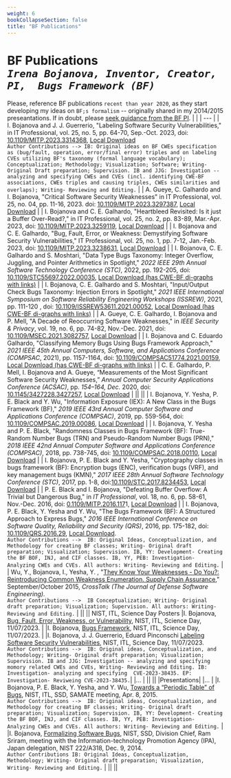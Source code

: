 ```yaml
---
weight: 6
bookCollapseSection: false
title: "BF Publications"
---
```

# BF Publications <br/>_`Irena Bojanova, Inventor, Creator, PI,  Bugs Framework (BF)`_

Please, reference BF publications `recent than year 2020`, as they start developing my ideas on `BF;s formalism` -- originally shared in my 2014/2015 preseantations. 
If in doubt, please [seek guidance from the BF PI](/BF/info/contact/bf-contact).
|     |
| --- |
| I. Bojanova and J. J. Guerrerio, "Labeling Software Security Vulnerabilities," in IT Professional, vol. 25, no. 5, pp. 64-70, Sep.-Oct. 2023, doi: [10.1109/MITP.2023.3314368](https://doi.org/10.1109/MITP.2023.3314368), [Local Download](https://tsapps.nist.gov/publication/get_pdf.cfm?pub_id=956539) <br/> 
`Author Contributions --> IB: Original ideas on BF CWEs specification as (bug/fault, operation, error/final error) triples and on labeling CVEs utilizing BF's taxonomy (formal language vocabulary); Conceptualization; Methodology; Visualization; Software; Writing- Original Draft preparation; Supervision. IB and JJG: Investigation -- analyzing and specifying CWEs and CVEs (incl. identifying CWE-BF associations, CWEs triples and causing triples, CWEs similarities and overlaps); Writing- Reviewing and Editing.` |
| A. Gueye, C. Galhardo and I. Bojanova, "Critical Software Security Weaknesses" in IT Professional, vol. 25, no. 04, pp. 11-16, 2023. doi: [10.1109/MITP.2023.3297387](https://doi.org/10.1109/MITP.2023.3297387), [Local Download](https://tsapps.nist.gov/publication/get_pdf.cfm?pub_id=956331) |
| I. Bojanova and C. E. Galhardo, "Heartbleed Revisited: Is it just a Buffer Over-Read?," in IT Professional, vol. 25, no. 2, pp. 83-89, Mar.-Apr. 2023, doi: [10.1109/MITP.2023.3259119](https://doi.org/10.1109/MITP.2023.3259119), [Local Download](https://tsapps.nist.gov/publication/get_pdf.cfm?pub_id=936519) |
| I. Bojanova and C. E. Galhardo, "Bug, Fault, Error, or Weakness: Demystifying Software Security Vulnerabilities," IT Professional, vol. 25, no. 1, pp. 7-12, Jan.-Feb. 2023, doi: [10.1109/MITP.2023.3238631](https://doi.ieeecomputersociety.org/10.1109/MITP.2023.3238631), [Local Download](https://tsapps.nist.gov/publication/get_pdf.cfm?pub_id=936191) | 
| I. Bojanova, C. E. Galhardo and S. Moshtari, "Data Type Bugs Taxonomy: Integer Overflow, Juggling, and Pointer Arithmetics in Spotlight," _2022 IEEE 29th Annual Software Technology Conference (STC)_, 2022, pp. 192-205, doi: [10.1109/STC55697.2022.00035](https://doi.org/10.1109/STC55697.2022.00035), [Local Download (has CWE-BF di-graphs with links)](https://tsapps.nist.gov/publication/get_pdf.cfm?pub_id=935220) |
| I. Bojanova, C. E. Galhardo and S. Moshtari, "Input/Output Check Bugs Taxonomy: Injection Errors in Spotlight," _2021 IEEE International Symposium on Software Reliability Engineering Workshops (ISSREW)_, 2021, pp. 111-120 , doi: [10.1109/ISSREW53611.2021.00052](https://doi.org/10.1109/ISSREW53611.2021.00052), [Local Download (has CWE-BF di-graphs with links)](https://tsapps.nist.gov/publication/get_pdf.cfm?pub_id=933193) |
| A. Gueye, C. E. Galhardo, I. Bojanova and P. Mell, "A Decade of Reoccurring Software Weaknesses," in _IEEE Security & Privacy_, vol. 19, no. 6, pp. 74-82, Nov.-Dec. 2021, doi: [10.1109/MSEC.2021.3082757](https://doi.org/10.1109/MSEC.2021.3082757), [Local Download](https://tsapps.nist.gov/publication/get_pdf.cfm?pub_id=932064) |
| I. Bojanova and C. Eduardo Galhardo, "Classifying Memory Bugs Using Bugs Framework Approach," _2021 IEEE 45th Annual Computers, Software, and Applications Conference (COMPSAC_, 2021), pp. 1157-1164, doi: [10.1109/COMPSAC51774.2021.00159](https://doi.org/10.1109/COMPSAC51774.2021.00159), [Local Download (has CWE-BF di-graphs with links)](https://tsapps.nist.gov/publication/get_pdf.cfm?pub_id=930038) |
| C. E. Galhardo, P. Mell, I. Bojanova and A. Gueye, “Measurements of the Most Significant Software Security Weaknesses,” _Annual Computer Security Applications Conference (ACSAC)_, pp. _154–164, Dec._ 2020, doi: [10.1145/3427228.3427257](https://doi.org/10.1145/3427228.3427257), [Local Download](https://tsapps.nist.gov/publication/get_pdf.cfm?pub_id=930459) |
||
||
| I. Bojanova, Y. Yesha, P. E. Black and Y. Wu, "Information Exposure (IEX): A New Class in the Bugs Framework (BF)," _2019 IEEE 43rd Annual Computer Software and Applications Conference (COMPSAC)_, 2019, pp. 559-564, doi: [10.1109/COMPSAC.2019.00086](https://doi.org/10.1109/COMPSAC.2019.00086), [Local Download](https://tsapps.nist.gov/publication/get_pdf.cfm?pub_id=927491) |
| I. Bojanova, Y. Yesha and P. E. Black, "Randomness Classes in Bugs Framework (BF): True-Random Number Bugs (TRN) and Pseudo-Random Number Bugs (PRN)," _2018 IEEE 42nd Annual Computer Software and Applications Conference (COMPSAC)_, 2018, pp. 738-745, doi: [10.1109/COMPSAC.2018.00110](https://doi.org/10.1109/COMPSAC.2018.00110), [Local Download](https://tsapps.nist.gov/publication/get_pdf.cfm?pub_id=925123) |
| I. Bojanova, P. E. Black and Y. Yesha, "Cryptography classes in bugs framework (BF): Encryption bugs (ENC), verification bugs (VRF), and key management bugs (KMN)," _2017 IEEE 28th Annual Software Technology Conference (STC)_, 2017, pp. 1-8, doi:[10.1109/STC.2017.8234453](https://doi.org/10.1109/STC.2017.8234453), [Local Download](https://tsapps.nist.gov/publication/get_pdf.cfm?pub_id=923663) |
| P. E. Black and I. Bojanova, "Defeating Buffer Overflow: A Trivial but Dangerous Bug," in _IT Professional_, vol. 18, no. 6, pp. 58-61, Nov.-Dec. 2016, doi: [0.1109/MITP.2016.117](https://doi.org/10.1109/MITP.2016.117)1, [Local Download](https://tsapps.nist.gov/publication/get_pdf.cfm?pub_id=921507) |
| I. Bojanova, P. E. Black, Y. Yesha and Y. Wu, "The Bugs Framework (BF): A Structured Approach to Express Bugs," _2016 IEEE International Conference on Software Quality, Reliability and Security (QRS)_, 2016, pp. 175-182, doi: [10.1109/QRS.2016.29](https://doi.org/10.1109/QRS.2016.29), [Local Download](https://tsapps.nist.gov/publication/get_pdf.cfm?pub_id=920564). <br/> `Author Contributions -->  IB: Original Ideas, Conceptualization, and Methodology for creating BF classes; Writing- Original draft preparation; Visualization; Supervision. IB, YY: Development- Creating the BF BOF, INJ, and CIF classes. IB, YY, PEB: Investigation- Analyzing CWEs and CVEs. All authors: Writing- Reviewing and Editing.` | <!-- IB and PEB wrote and revised introduction and conclusion original draft. IB wrote and revised the BF, BF classes, and CVE descriptions original draft.  -->
| Wu, Y., Bojanova, I., Yesha, Y. , "[They Know Your Weaknesses - Do You?: Reintroducing Common Weakness Enumeration. Supply Chain Assurance](https://web.archive.org/web/20180425211828id_/http://static1.1.sqspcdn.com/static/f/702523/26523304/1441780301827/201509-Wu.pdf?token=WJEmDLgmpr3rIZHriubA20L%2F1%2F4%3D)," September/October 2015, _CrossTalk (The Journal of Defense Software Engineering)_. <br/>`Author Contributions -->  IB Conceptualization; Writing- Original draft preparation; Visualization; Supervision. All authors: Writing- Reviewing and Editing.` |
||
||
NIST, ITL, Science Day Posters
|I. Bojanova, [Bug, Fault, Error, Weakness, or Vulnerability](../../../Posters/Bug-Fault-Error-Weakness-or-Vulnerability--11072023.pdf), NIST, ITL, Science Day, 11/07/2023. |
|I. Bojanova, [Bugs Framework](../../../Posters/Bugs-Framework--11072023.pdf), NIST, ITL, Science Day, 11/07/2023. |
|I. Bojanova, J. J. Guerrerio, Eduard Pinconschi [Labeling Software Security Vulnerabilities](../../../Posters/Labeling-Software-Security-Vulnerabilities--11072023.pdf), NIST, ITL, Science Day, 11/07/2023.  <br/> `Author Contributions -->  IB: Original ideas, Conceptualization, and Methodology; Writing- Original draft preparation; Visualization; Supervision. IB and JJG: Investigation -- analyzing and specifying momory related CWEs and CVEs, Writing- Reviewing and Editing. IB: Investigation- analyzing and specifying  CVE-2023-38435. EP: Investigation- Reviweing CVE-2023-38435.`|
|... |
||
||
|Presentations|
|... | <!-- |https://www.nitrd.gov/nitrdgroups/images/e/e2/BugsFramework_Bojanova.pdf| -->
|I. Bojanova, P. E. Black, Y. Yesha, and Y. Wu, [Towards a “Periodic Table” of Bugs](../../../Presentations/Towards_a_Periodic_Table_of_Bugs--04092015.pdf), NIST, ITL, SSD, SAMATE meeting, Apr. 8, 2015. <br/> `Author Contributions -->  IB: Original ideas, Conceptualization, and Methodology for creating BF classes; Writing- Original draft preparation; Visualization; Supervision. IB, YY: Development- Creating the BF BOF, INJ, and CIF classes. IB, YY, PEB: Investigation- Analyzing CWEs and CVEs. All authors: Writing- Reviewing and Editing.` | <!-- Reused by PEB on 8/10 (NIST), 9/2 (OWASP DC) and 11/18 (OWASP NOVA). https://www.nist.gov/publications/towards-147periodic-table148-bugs --><!-- - from figures/tables, PEB provided those on slides 11 and 16; YW -- dissertation figure on slide 13  -->
|I. Bojanova, [Formalizing Software Bugs](../../../Presentations/Formalizing_Software_Bugs--12082014.pdf), NIST, SSD, Division Chief, Ram Sriram, meeting with the Information-technology Promotion Agency (IPA), Japan delegation, NIST 222/A318, Dec. 9, 2014. <br/> `Author Contributions IB: Original Ideas, Conceptualization, Methodology; Writing- Original draft preparation; Visualization, Writing- Reviewing and Editing.` |
||
||

<!-- https://iln.ieee.org/public/searchresults?q=&at=T&ty=ML.BASE.DV.SearchAnyWords&ln=&CRWPRV_PROVIDER_ID=88721CC1A29F412CAE2BED1733ADD6D7

or go to https://iln.ieee.org  and search for Reliability Society as course provider on left panel -->